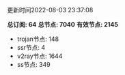 更新时间2022-08-03 23:37:08

**总订阅: 64**
**总节点: 7040**
**有效节点: 2145**
- trojan节点: 148
- ssr节点: 4
- v2ray节点: 1644
- ss节点: 349
